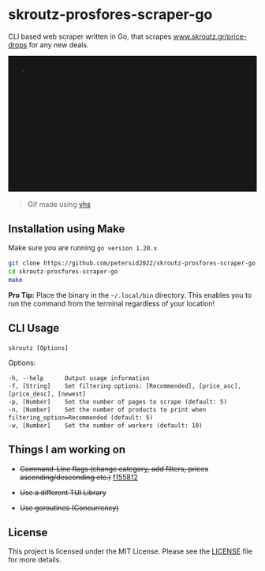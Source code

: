 # skroutz-prosfores-scraper-go
CLI based web scraper written in Go, that scrapes www.skroutz.gr/price-drops for any new deals.

![image](./examples/demo.gif)
> Gif made using [vhs](https://github.com/charmbracelet/vhs) 
## Installation using Make
Make sure you are running ```go version 1.20.x```

```bash
git clone https://github.com/petersid2022/skroutz-prosfores-scraper-go.git
cd skroutz-prosfores-scraper-go
make
```
**Pro Tip:** Place the binary in the ```~/.local/bin``` directory. This enables you to run the command from the terminal regardless of your location!

## CLI Usage
```skroutz [Options]```

Options:

```
-h, --help      Output usage information
-f, [String]    Set filtering options: [Recommended], [price_asc], [price_desc], [newest]
-p, [Number]    Set the number of pages to scrape (default: 5)
-n, [Number]    Set the number of products to print when filtering_option=Recommended (default: 5)
-w, [Number]    Set the number of workers (default: 10)
```

## Things I am working on  
* ~~Command-Line flags (change category, add filters, prices ascending/descending etc.)~~ [f155812](https://github.com/petersid2022/skroutz-web-scraper-go/commit/f155812c9a3daa9e19d77b2e0e172f07b4546021)

* ~~Use a different TUI Library~~

* ~~Use goroutines (Concurrency)~~

## License
This project is licensed under the MIT License. Please see the [LICENSE](./LICENSE) file for more details.
